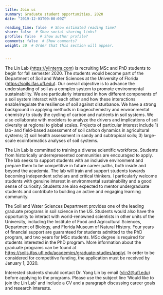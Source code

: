 ```yaml
---
title: Join us
summary: Graduate student opportunities, 2020
date: "2019-12-03T00:00:00Z"

reading_time: false  # Show estimated reading time?
share: false  # Show social sharing links?
profile: false  # Show author profile?
comments: false  # Show comments?
weight: 30  # Order that this section will appear.


---
```


The Lin Lab (https://ylinterra.com) is recruiting MSc and PhD students to begin for fall semester 2020. The students would become part of the Department of Soil and Water Sciences at the University of Florida (https://soils.ifas.ufl.edu). Our overall objective is to advance the understanding of soil as a complex system to promote environmental sustainability. We are particularly interested in how different components of a soil system interact with each other and how these interactions enable/regulate the resilience of soil against disturbance. We have a strong background in applying methods in biogeochemistry and environmental chemistry to study the cycling of carbon and nutrients in soil systems. We also collaborate with modelers to analyze the drivers and implications of soil diversity at regional to global scales. Projects of particular interest include 1) lab- and field-based assessment of soil carbon dynamics in agricultural systems; 2) soil health assessment in sandy and subtropical soils; 3) large-scale ecoinformatics analyses of soil systems. 

The Lin Lab is committed to training a diverse scientific workforce. Students from historically underrepresented communities are encouraged to apply. The lab seeks to support students with an inclusive environment and prepare them to be competitive in future career paths, both inside and beyond the academia. The lab will train and support students towards becoming independent scholars and critical thinkers. I particularly welcome students with genuine interest in environmental sustainability and a good sense of curiosity. Students are also expected to mentor undergraduate students and contribute to building an active and engaging learning community. 

The Soil and Water Sciences Department provides one of the leading graduate programs in soil science in the US. Students would also have the opportunity to interact with world-renowned scientists in other units of the University, including the Institute of Food and Agricultural Sciences, Department of Biology, and Florida Museum of Natural History. Four years of financial support are guaranteed for students admitted to the PhD program, and two years for MSc students. MSc degree is required for students interested in the PhD program.  More information about the graduate programs can be found at https://soils.ifas.ufl.edu/academics/graduate-studies/apply/. In order to be considered for competitive funding, the application must be received by January 1, 2020.  

Interested students should contact Dr. Yang Lin by email (ylin2@ufl.edu) before applying to the programs. Please use the subject line ‘Would like to join the Lin Lab’ and include a CV and a paragraph discussing career goals and research interests. 
